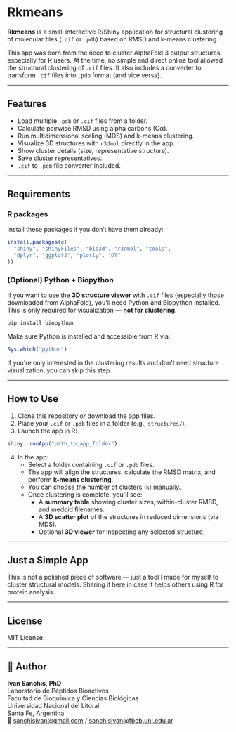 # Rkmeans

**Rkmeans** is a small interactive R/Shiny application for structural clustering of molecular files (`.cif` or `.pdb`) based on RMSD and k-means clustering.

This app was born from the need to cluster AlphaFold 3 output structures, especially for R users. At the time, no simple and direct online tool allowed the structural clustering of `.cif` files. It also includes a converter to transform `.cif` files into `.pdb` format (and vice versa).

---

## Features

- Load multiple `.pdb` or `.cif` files from a folder.
- Calculate pairwise RMSD using alpha carbons (Cα).
- Run multidimensional scaling (MDS) and k-means clustering.
- Visualize 3D structures with `r3dmol` directly in the app.
- Show cluster details (size, representative structure).
- Save cluster representatives.
- `.cif` to `.pdb` file converter included.

---

## Requirements

### R packages

Install these packages if you don’t have them already:

```r
install.packages(c(
  "shiny", "shinyFiles", "bio3d", "r3dmol", "tools",
  "dplyr", "ggplot2", "plotly", "DT"
))
```

### (Optional) Python + Biopython

If you want to use the **3D structure viewer** with `.cif` files (especially those downloaded from AlphaFold), you'll need Python and Biopython installed. This is only required for visualization — **not for clustering**.

```bash
pip install biopython
```

Make sure Python is installed and accessible from R via:

```r
Sys.which("python")
```

If you're only interested in the clustering results and don't need structure visualization, you can skip this step.

---

## How to Use

1. Clone this repository or download the app files.
2. Place your `.cif` or `.pdb` files in a folder (e.g., `structures/`).
3. Launch the app in R:

```r
shiny::runApp("path_to_app_folder")
```

4. In the app:
   - Select a folder containing `.cif` or `.pdb` files.
   - The app will align the structures, calculate the RMSD matrix, and perform **k-means clustering**.
   - You can choose the number of clusters (`k`) manually.
   - Once clustering is complete, you'll see:
     - A **summary table** showing cluster sizes, within-cluster RMSD, and medoid filenames.
     - A **3D scatter plot** of the structures in reduced dimensions (via MDS).
     - Optional **3D viewer** for inspecting any selected structure.

---

## Just a Simple App

This is not a polished piece of software — just a tool I made for myself to cluster structural models. Sharing it here in case it helps others using R for protein analysis.

---

## License

MIT License.

---

## 👤 Author

**Ivan Sanchis, PhD**  
Laboratorio de Péptidos Bioactivos  
Facultad de Bioquímica y Ciencias Biológicas  
Universidad Nacional del Litoral  
Santa Fe, Argentina  
📧 sanchisivan@gmail.com / sanchisivan@fbcb.unl.edu.ar
